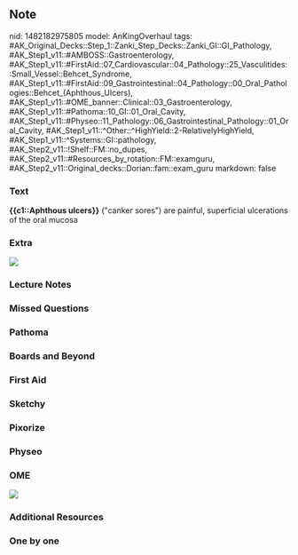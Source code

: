 ## Note
nid: 1482182975805
model: AnKingOverhaul
tags: #AK_Original_Decks::Step_1::Zanki_Step_Decks::Zanki_GI::GI_Pathology, #AK_Step1_v11::#AMBOSS::Gastroenterology, #AK_Step1_v11::#FirstAid::07_Cardiovascular::04_Pathology::25_Vasculitides::Small_Vessel::Behcet_Syndrome, #AK_Step1_v11::#FirstAid::09_Gastrointestinal::04_Pathology::00_Oral_Pathologies::Behcet_(Aphthous_Ulcers), #AK_Step1_v11::#OME_banner::Clinical::03_Gastroenterology, #AK_Step1_v11::#Pathoma::10_GI::01_Oral_Cavity, #AK_Step1_v11::#Physeo::11_Pathology::06_Gastrointestinal_Pathology::01_Oral_Cavity, #AK_Step1_v11::^Other::^HighYield::2-RelativelyHighYield, #AK_Step1_v11::^Systems::GI::pathology, #AK_Step2_v11::!Shelf::FM::no_dupes, #AK_Step2_v11::#Resources_by_rotation::FM::examguru, #AK_Step2_v11::Original_decks::Dorian::fam::exam_guru
markdown: false

### Text
<b>{{c1::Aphthous ulcers}}</b> ("canker sores") are painful,
superficial ulcerations of the oral mucosa

### Extra
<img src="Aphthous-Ulcers1.jpg">

### Lecture Notes


### Missed Questions


### Pathoma


### Boards and Beyond


### First Aid


### Sketchy


### Pixorize


### Physeo


### OME
<div class="ome-widget">
  <a href=
  "https://onlinemeded.org/spa/gastroenterology?ref=anki"><img src=
  "_OME_AnkiFlashcards_Topic_3.png"></a>
</div>

### Additional Resources


### One by one

